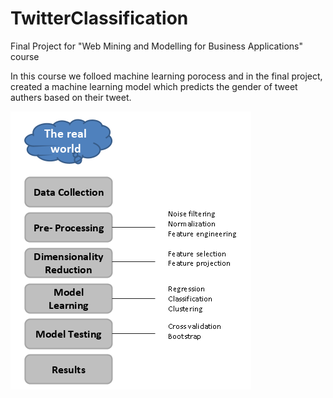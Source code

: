 # TwitterClassification
Final Project for "Web Mining and Modelling for Business Applications" course 

In this course we folloed machine learning porocess and in the final project, created a machine learning model which predicts
the gender of tweet authers based on their tweet.

![The Machine Learning Process](/images/MahcineLearningProcess.png)
